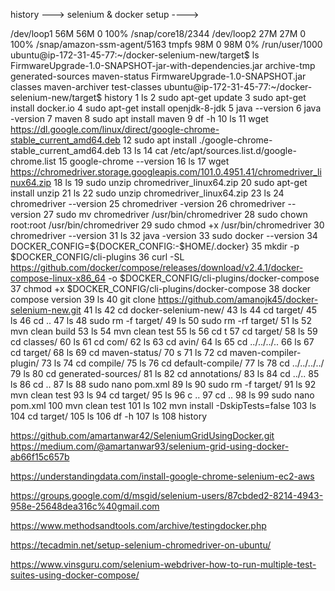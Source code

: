 history ---> selenium & docker setup ---->


/dev/loop1       56M   56M     0 100% /snap/core18/2344
/dev/loop2       27M   27M     0 100% /snap/amazon-ssm-agent/5163
tmpfs            98M     0   98M   0% /run/user/1000
ubuntu@ip-172-31-45-77:~/docker-selenium-new/target$ ls
FirmwareUpgrade-1.0-SNAPSHOT-jar-with-dependencies.jar  archive-tmp  generated-sources  maven-status
FirmwareUpgrade-1.0-SNAPSHOT.jar                        classes      maven-archiver     test-classes
ubuntu@ip-172-31-45-77:~/docker-selenium-new/target$ history
    1  ls
    2  sudo apt-get update
    3  sudo apt-get install docker.io
    4  sudo apt-get install openjdk-8-jdk
    5  java --version
    6  java -version
    7  maven
    8  sudo apt install maven
    9  df -h
   10  ls
   11  wget https://dl.google.com/linux/direct/google-chrome-stable_current_amd64.deb
   12  sudo apt install ./google-chrome-stable_current_amd64.deb
   13  ls
   14  cat /etc/apt/sources.list.d/google-chrome.list
   15  google-chrome --version
   16  ls
   17  wget https://chromedriver.storage.googleapis.com/101.0.4951.41/chromedriver_linux64.zip
   18  ls
   19  sudo unzip chromedriver_linux64.zip
   20  sudo apt-get install unzip
   21  ls
   22  sudo unzip chromedriver_linux64.zip
   23  ls
   24  chromedriver --version
   25  chromedriver -version
   26  chromedriver --version
   27  sudo mv chromedriver /usr/bin/chromedriver
   28  sudo chown root:root /usr/bin/chromedriver
   29  sudo chmod +x /usr/bin/chromedriver
   30  chromedriver --version
   31  ls
   32  java -version
   33  sudo docker --version
   34  DOCKER_CONFIG=${DOCKER_CONFIG:-$HOME/.docker}
   35  mkdir -p $DOCKER_CONFIG/cli-plugins
   36  curl -SL https://github.com/docker/compose/releases/download/v2.4.1/docker-compose-linux-x86_64 -o $DOCKER_CONFIG/cli-plugins/docker-compose
   37  chmod +x $DOCKER_CONFIG/cli-plugins/docker-compose
   38  docker compose version
   39  ls
   40  git clone https://github.com/amanojk45/docker-selenium-new.git
   41  ls
   42  cd docker-selenium-new/
   43  ls
   44  cd target/
   45  ls
   46  cd ..
   47  ls
   48  sudo rm -f target/
   49  ls
   50  sudo rm -rf target/
   51  ls
   52  mvn clean build
   53  ls
   54  mvn clean test
   55  ls
   56  cd t
   57  cd target/
   58  ls
   59  cd classes/
   60  ls
   61  cd com/
   62  ls
   63  cd avin/
   64  ls
   65  cd ../../../..
   66  ls
   67  cd target/
   68  ls
   69  cd maven-status/
   70  s
   71  ls
   72  cd maven-compiler-plugin/
   73  ls
   74  cd compile/
   75  ls
   76  cd default-compile/
   77  ls
   78  cd ../../../../
   79  ls
   80  cd generated-sources/
   81  ls
   82  cd annotations/
   83  ls
   84  cd ../..
   85  ls
   86  cd ..
   87  ls
   88  sudo nano pom.xml
   89  ls
   90  sudo rm -f target/
   91  ls
   92  mvn clean test
   93  ls
   94  cd target/
   95  ls
   96  c ..
   97  cd ..
   98  ls
   99  sudo nano pom.xml
  100  mvn clean test
  101  ls
  102  mvn install -DskipTests=false
  103  ls
  104  cd target/
  105  ls
  106  df -h
  107  ls
  108  history
  
  
  https://github.com/amartanwar42/SeleniumGridUsingDocker.git
  https://medium.com/@amartanwar93/selenium-grid-using-docker-ab66f15c657b
  
  
  https://understandingdata.com/install-google-chrome-selenium-ec2-aws
  
  https://groups.google.com/d/msgid/selenium-users/87cbded2-8214-4943-958e-25648dea316c%40gmail.com
  
  
  
  https://www.methodsandtools.com/archive/testingdocker.php
  
  
  https://tecadmin.net/setup-selenium-chromedriver-on-ubuntu/ 
  
  
  
  https://www.vinsguru.com/selenium-webdriver-how-to-run-multiple-test-suites-using-docker-compose/
